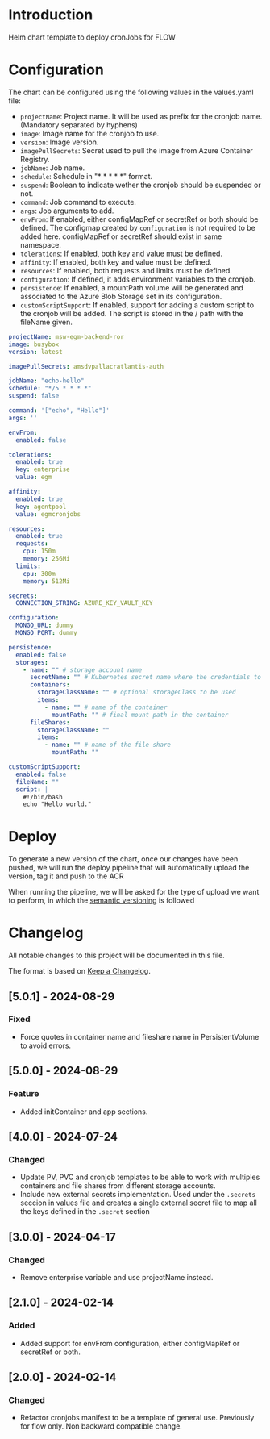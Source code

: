 # Introduction 
Helm chart template to deploy cronJobs for FLOW

# Configuration
The chart can be configured using the following values in the values.yaml file:

- `projectName`: Project name. It will be used as prefix for the cronjob name. (Mandatory separated by hyphens)
- `image`: Image name for the cronjob to use.
- `version`: Image version.
- `imagePullSecrets`: Secret used to pull the image from Azure Container Registry.
- `jobName`: Job name.
- `schedule`: Schedule in "* * * * *" format.
- `suspend`: Boolean to indicate wether the cronjob should be suspended or not.
- `command`: Job command to execute.
- `args`: Job arguments to add.
- `envFrom`: If enabled, either configMapRef or secretRef or both should be defined. The configmap created by `configuration` is not required to be added here.  configMapRef or secretRef should exist in same namespace.
- `tolerations`: If enabled, both key and value must be defined.
- `affinity`: If enabled, both key and value must be defined.
- `resources`: If enabled, both requests and limits must be defined.
- `configuration`: If defined, it adds environment variables to the cronjob.
- `persistence`: If enabled, a mountPath volume will be generated and associated to the Azure Blob Storage set in its configuration.
- `customScriptSupport`: If enabled, support for adding a custom script to the cronjob will be added. The script is stored in the / path with the fileName given.

```yaml
projectName: msw-egm-backend-ror
image: busybox
version: latest

imagePullSecrets: amsdvpallacratlantis-auth

jobName: "echo-hello"
schedule: "*/5 * * * *"
suspend: false

command: '["echo", "Hello"]'
args: '' 

envFrom:
  enabled: false

tolerations:
  enabled: true
  key: enterprise
  value: egm

affinity:
  enabled: true
  key: agentpool
  value: egmcronjobs

resources:
  enabled: true
  requests:
    cpu: 150m
    memory: 256Mi
  limits:
    cpu: 300m
    memory: 512Mi

secrets:
  CONNECTION_STRING: AZURE_KEY_VAULT_KEY

configuration:
  MONGO_URL: dummy
  MONGO_PORT: dummy

persistence:
  enabled: false 
  storages:
    - name: "" # storage account name
      secretName: "" # Kubernetes secret name where the credentials to connect the storage account are mapped
      containers:
        storageClassName: "" # optional storageClass to be used
        items:
          - name: "" # name of the container
            mountPath: "" # final mount path in the container
      fileShares:
        storageClassName: ""
        items:
          - name: "" # name of the file share
            mountPath: ""

customScriptSupport:
  enabled: false
  fileName: ""
  script: |
    #!/bin/bash
    echo "Hello world."
```

# Deploy
To generate a new version of the chart, once our changes have been pushed, we will run the deploy pipeline that will automatically upload the version, tag it and push to the ACR 

When running the pipeline, we will be asked for the type of upload we want to perform, in which the [semantic versioning](https://semver.org/) is followed

# Changelog

All notable changes to this project will be documented in this file.

The format is based on [Keep a Changelog](https://keepachangelog.com/en/1.0.0/).

## [5.0.1] - 2024-08-29
### Fixed
- Force quotes in container name and fileshare name in PersistentVolume to avoid errors.


## [5.0.0] - 2024-08-29
### Feature
- Added initContainer and app sections.

## [4.0.0] - 2024-07-24
### Changed
- Update PV, PVC and cronjob templates to be able to work with multiples containers and file shares from different storage accounts.
- Include new external secrets implementation. Used under the `.secrets` seccion in values file and creates a single external secret file to map all the keys defined in the `.secret` section 

## [3.0.0] - 2024-04-17
### Changed
- Remove enterprise variable and use projectName instead.

## [2.1.0] - 2024-02-14
### Added
- Added support for envFrom configuration, either configMapRef or secretRef or both.

## [2.0.0] - 2024-02-14
### Changed
- Refactor cronjobs manifest to be a template of general use. Previously for flow only. Non backward compatible change.
